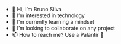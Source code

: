 - 👋 Hi, I’m Bruno Silva
- 👀 I’m interested in technology
- 🌱 I’m currently learning a mindset
- 🤝 I’m looking to collaborate on any project
- 📫 How to reach me? Use a Palantír 🔮
 

<!---
User3ds/User3ds is a ✨ special ✨ repository because its `README.md` (this file) appears on your GitHub profile.
You can click the Preview link to take a look at your changes.
--->
